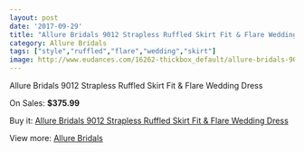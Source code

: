 ```yaml
---
layout: post
date: '2017-09-29'
title: "Allure Bridals 9012 Strapless Ruffled Skirt Fit & Flare Wedding Dress"
category: Allure Bridals
tags: ["style","ruffled","flare","wedding","skirt"]
image: http://www.eudances.com/16262-thickbox_default/allure-bridals-9012-strapless-ruffled-skirt-fit-flare-wedding-dress.jpg
---
```

Allure Bridals 9012 Strapless Ruffled Skirt Fit & Flare Wedding Dress

On Sales: **$375.99**
<a href="https://www.eudances.com/en/allure-bridals/4776-allure-bridals-9012-strapless-ruffled-skirt-fit-flare-wedding-dress.html"><amp-img layout="responsive" width="600" height="600" src="//www.eudances.com/16262-thickbox_default/allure-bridals-9012-strapless-ruffled-skirt-fit-flare-wedding-dress.jpg" alt="Allure Bridals 9012 Strapless Ruffled Skirt Fit & Flare Wedding Dress 0" /></a>
<a href="https://www.eudances.com/en/allure-bridals/4776-allure-bridals-9012-strapless-ruffled-skirt-fit-flare-wedding-dress.html"><amp-img layout="responsive" width="600" height="600" src="//www.eudances.com/16264-thickbox_default/allure-bridals-9012-strapless-ruffled-skirt-fit-flare-wedding-dress.jpg" alt="Allure Bridals 9012 Strapless Ruffled Skirt Fit & Flare Wedding Dress 1" /></a>
<a href="https://www.eudances.com/en/allure-bridals/4776-allure-bridals-9012-strapless-ruffled-skirt-fit-flare-wedding-dress.html"><amp-img layout="responsive" width="600" height="600" src="//www.eudances.com/16263-thickbox_default/allure-bridals-9012-strapless-ruffled-skirt-fit-flare-wedding-dress.jpg" alt="Allure Bridals 9012 Strapless Ruffled Skirt Fit & Flare Wedding Dress 2" /></a>

Buy it: [Allure Bridals 9012 Strapless Ruffled Skirt Fit & Flare Wedding Dress](https://www.eudances.com/en/allure-bridals/4776-allure-bridals-9012-strapless-ruffled-skirt-fit-flare-wedding-dress.html "Allure Bridals 9012 Strapless Ruffled Skirt Fit & Flare Wedding Dress")

View more: [Allure Bridals](https://www.eudances.com/en/2-allure-bridals "Allure Bridals")